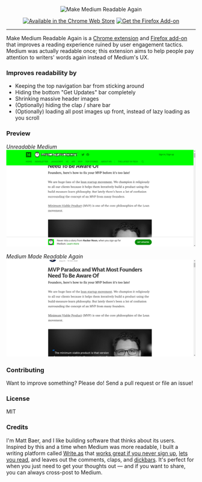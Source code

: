 <p align="center">
	<img src="https://baer.works/image/MMRA-marquee.png" alt="Make Medium Readable Again" />
</p>
<p align="center">
	<a href="https://chrome.google.com/webstore/detail/kljjfejkagofbgklifblndjelgabcmig"><img src="https://baer.works/image/CWS.png" alt="Available in the Chrome Web Store" /></a>
	<a href="https://addons.mozilla.org/addon/make-medium-readable-again/"><img src="https://baer.works/image/AMO.png" alt="Get the Firefox Add-on" /></a>
</p>
<hr />

Make Medium Readable Again is a [Chrome extension](https://chrome.google.com/webstore/detail/kljjfejkagofbgklifblndjelgabcmig) and [Firefox add-on](https://addons.mozilla.org/addon/make-medium-readable-again/) that improves a reading experience ruined by user engagement tactics. Medium was actually readable once; this extension aims to help people pay attention to writers' words again instead of Medium's UX.

### Improves readability by

* Keeping the top navigation bar from sticking around
* Hiding the bottom "Get Updates" bar completely
* Shrinking massive header images
* (Optionally) hiding the clap / share bar
* (Optionally) loading all post images up front, instead of lazy loading as you scroll

### Preview

_Unreadable Medium_
<kbd>![Medium: unreadable](before.png)</kbd>

_Medium Made Readable Again_
<kbd>![Medium Made Readable Again](after.png)</kbd>

### Contributing

Want to improve something? Please do! Send a pull request or file an issue!

### License

MIT

### Credits

I'm Matt Baer, and I like building software that thinks about its users. Inspired by this and a time when Medium was more readable, I built a writing platform called [Write.as](https://write.as) that [works great if you never sign up](https://write.as/new), [lets you read](https://read.write.as), and leaves out the comments, claps, and [dickbars](https://daringfireball.net/2017/06/medium_dickbars). It's perfect for when you just need to get your thoughts out — and if you want to share, you can always cross-post to Medium.
